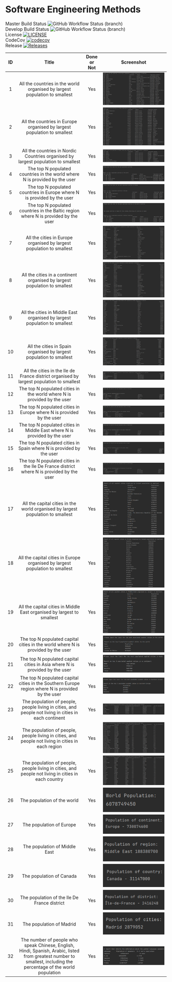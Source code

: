 # Software Engineering Methods
Master Build Status ![GitHub Workflow Status (branch)](https://img.shields.io/github/workflow/status/SamA29/SET08103/A%20workflow%20for%20my%20Hello%20World%20App/master) <br />
Develop Build Status ![GitHub Workflow Status (branch)](https://img.shields.io/github/workflow/status/SamA29/SET08103/A%20workflow%20for%20my%20Hello%20World%20App/develop) <br />
License [![LICENSE](https://img.shields.io/github/license/SamA29/SET08103.svg?style=flat-square)](https://github.com/<github-username>/sem/blob/master/LICENSE) <br />
CodeCov [![codecov](https://codecov.io/gh/SamA29/SET08103/branch/master/graph/badge.svg?token=07KC8FO0I0)](https://codecov.io/gh/SamA29/SET08103) <br />
Release [![Releases](https://img.shields.io/github/release/SamA29/SET08103/all.svg?style=flat-square)](https://github.com/<github-username>/sem/releases) <br />


|ID|Title|Done or Not|Screenshot|
|:--:|:---------------------------------------------------------------------------------:|:-----------:|:--------------------------------:|
1 |All the countries in the world organised by largest population to smallest| Yes|![](Screenshots/All-Countries-LargestSmallest.png)|
2 |All the countries in Europe organised by largest population to smallest| Yes|![](Screenshots/All-Countries-Europe-LargestSmallest.png)|
3 |All the countries in Nordic Countries organised by largest population to smallest| Yes|![](Screenshots/All-Countries-Nordic-LargestSmallest.png)|
4 |The top N populated countries in the world where N is provided by the user| Yes|![](Screenshots/Top-N-Populated-Countries.png)|
5 |The top N populated countries in Europe where N is provided by the user| Yes|![](Screenshots/Top-N-Populated-Countries-Europe.png)|
6 |The top N populated countries in the Baltic region where N is provided by the user| Yes|![](Screenshots/Top-N-Populated-Countries-Baltic.png)|
7 |All the cities in Europe organised by largest population to smallest| Yes|![](Screenshots/All-Cities-LargestSmallest.png)|
8 |All the cities in a continent organised by largest population to smallest| Yes|![](Screenshots/All-Cities-Europe-LargestSmallest.png)|
9 |All the cities in Middle East organised by largest population to smallest| Yes|![](Screenshots/All-Cities-MiddleEast-LargestSmallest.png)|
10 |All the cities in Spain organised by largest population to smallest| Yes|![](Screenshots/All-Cities-Spain-LargestSmallest.png)|
11 |All the cities in the Ile de France district organised by largest population to smallest| Yes|![](Screenshots/All-Cities-IleDeFrance-LargestSmallest.png)|
12 |The top N populated cities in the world where N is provided by the user| Yes|![](Screenshots/Top-N-Populated-Cities.png)|
13 |The top N populated cities in Europe where N is provided by the user| Yes|![](Screenshots/Top-N-Populated-Cities-Europe.png)|
14 |The top N populated cities in Middle East where N is provided by the user| Yes|![](Screenshots/Top-N-Populated-Cities-MiddleEast.png)|
15 |The top N populated cities in Spain where N is provided by the user| Yes|![](Screenshots/Top-N-Populated-Cities-Spain.png)|
16 |The top N populated cities in the Ile De France district where N is provided by the user| Yes|![](Screenshots/Top-N-Populated-Cities-IleDeFrance.png)|
17 |All the capital cities in the world organised by largest population to smallest| Yes|![](Screenshots/All-CapitalCities-LargestSmallest.png)|
18 |All the capital cities in Europe organised by largest population to smallest| Yes|![](Screenshots/All-CapitalCities-Europe-LargestSmallest.png)|
19 |All the capital cities in Middle East organised by largest to smallest| Yes|![](Screenshots/All-CapitalCities-MiddleEast-LargestSmallest.png)|
20 |The top N populated capital cities in the world where N is provided by the user| Yes|![](Screenshots/Top-N-Populated-CapitalCities.png)|
21 |The top N populated capital cities in Asia where N is provided by the user| Yes|![](Screenshots/Top-N-Populated-CapitalCities-Asia.png)|
22 |The top N populated capital cities in the Southern Europe region where N is provided by the user| Yes|![](Screenshots/Top-N-Populated-CapitalCities-SouthernEurope.png)|
23 |The population of people, people living in cities, and people not living in cities in each continent| Yes|![](Screenshots/In-Out-Cities-Continent.png)|
24 |The population of people, people living in cities, and people not living in cities in each region| Yes|![](Screenshots/In-Out-Cities-Region.png)|
25 |The population of people, people living in cities, and people not living in cities in each country| Yes|![](Screenshots/In-Out-Cities-Countries.png)|
26 |The population of the world| Yes|![](Screenshots/WorldPopulation.png)|
27 |The population of Europe| Yes|![](Screenshots/EuropePopulation.png)|
28 |The population of Middle East| Yes|![](Screenshots/MiddleEastPopulation.png)|
29 |The population of Canada| Yes|![](Screenshots/CanadaPopulation.png)
30 |The population of the Ile De France district| Yes|![](Screenshots/IleDeFrancePopulation.png)|
31 |The population of Madrid| Yes|![](Screenshots/MadridPopulation.png)|
32 |The number of people who speak Chinese, English, Hindi, Spanish, Arabic, listed from greatest number to smallest, including the percentage of the world population| Yes|![](Screenshots/LanguagePercentages.png)|